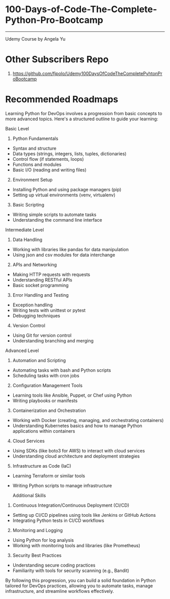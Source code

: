 # 100-Days-of-Code-The-Complete-Python-Pro-Bootcamp

--------------------------

Udemy Course by Angela Yu



# Other Subscribers Repo
1. https://github.com/fjpolo/Udemy100DaysOfCodeTheCompletePyhtonProBootcamp

# Recommended Roadmaps
Learning Python for DevOps involves a progression from basic concepts to more advanced topics. Here's a structured outline to guide your learning:

Basic Level
1. Python Fundamentals
- Syntax and structure
- Data types (strings, integers, lists, tuples, dictionaries)
- Control flow (if statements, loops)
- Functions and modules
- Basic I/O (reading and writing files)

2. Environment Setup
- Installing Python and using package managers (pip)
- Setting up virtual environments (venv, virtualenv)

3. Basic Scripting
- Writing simple scripts to automate tasks
- Understanding the command line interface

Intermediate Level
1. Data Handling
- Working with libraries like pandas for data manipulation
- Using json and csv modules for data interchange

2. APIs and Networking
- Making HTTP requests with requests
- Understanding RESTful APIs
- Basic socket programming

3. Error Handling and Testing
- Exception handling
- Writing tests with unittest or pytest
- Debugging techniques

4. Version Control
- Using Git for version control
- Understanding branching and merging

Advanced Level
1. Automation and Scripting
- Automating tasks with bash and Python scripts
- Scheduling tasks with cron jobs

2. Configuration Management Tools
- Learning tools like Ansible, Puppet, or Chef using Python
- Writing playbooks or manifests

3. Containerization and Orchestration
- Working with Docker (creating, managing, and orchestrating containers)
- Understanding Kubernetes basics and how to manage Python applications within containers

4. Cloud Services
- Using SDKs (like boto3 for AWS) to interact with cloud services
- Understanding cloud architecture and deployment strategies

5. Infrastructure as Code (IaC)
- Learning Terraform or similar tools
- Writing Python scripts to manage infrastructure

  Additional Skills
1. Continuous Integration/Continuous Deployment (CI/CD)
- Setting up CI/CD pipelines using tools like Jenkins or GitHub Actions
- Integrating Python tests in CI/CD workflows

2. Monitoring and Logging
- Using Python for log analysis
- Working with monitoring tools and libraries (like Prometheus)

3. Security Best Practices
- Understanding secure coding practices
- Familiarity with tools for security scanning (e.g., Bandit)

By following this progression, you can build a solid foundation in Python tailored for DevOps practices, allowing you to automate tasks, manage infrastructure, and streamline workflows effectively.
